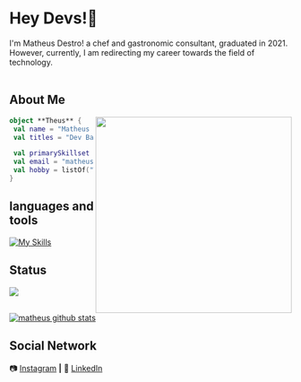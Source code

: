 # Hey Devs!👋

I'm Matheus Destro! a chef and gastronomic consultant, graduated  in 2021. However, currently, I am redirecting my career towards the field of technology. 
<br>
<br>
## About Me

<img align="right" width="350" src="https://lh4.ggpht.com/_aFxWwpT3KDg/SuyLatmxH4I/AAAAAAAAADk/gLuLHPqsPx8/s400/tibia.png" />


```kotlin
object **Theus** {
 val name = "Matheus Rocha Destro"
 val titles = "Dev Back-end | SQL | Node.js | Python | Tec. em Gastronomia"

 val primarySkillset = "Teamwork, organization, self knowledge"
 val email = "matheus-destro@outlook.com"
 val hobby = listOf("Tibia", "Skatebording", "Running", "gym")
}
```

## languages ​​and tools

[![My Skills](https://skillicons.dev/icons?i=js,html,css,nodejs,postman,ps,pr,py,vscode)](https://skillicons.dev)

## Status

<a href="https://github.com/Gurupreet">
  <img align="center" src="https://github-readme-stats.vercel.app/api/top-langs/?username=destrinn&theme=dracula&hide_langs_below=1" />
</a>

<a href="https://github.com/Gurupreet">
 <img align="center" src="https://github-readme-stats.vercel.app/api?username=destrinn&show_icons=true&theme=dracula&line_height=27" alt="matheus github stats"/>
</a>

[instagram]: https://www.instagram.com/theus._rocha
[linkedin]: https://www.linkedin.com/in/theusdrocha/

<br>

## Social Network

📷 [Instagram][instagram] **|**
👔 [LinkedIn][linkedin]
